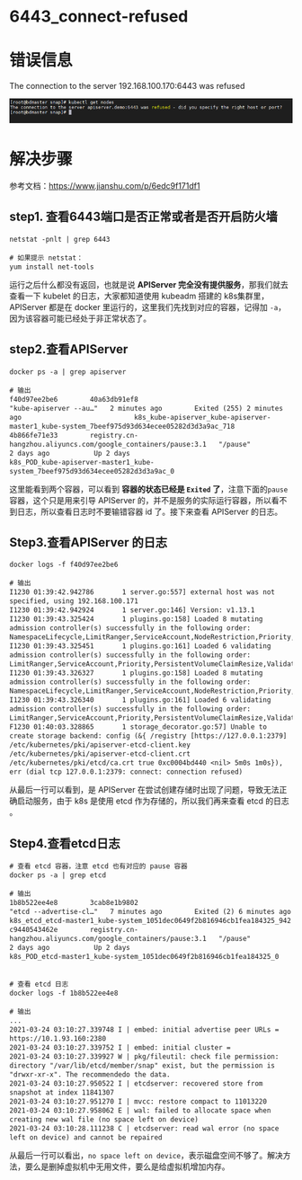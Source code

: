 # 6443_connect-refused
# 错误信息

The connection to the server 192.168.100.170:6443 was refused

![k8s-connect-refused](../images/k8s-connect-refused.png)

# 解决步骤

参考文档：https://www.jianshu.com/p/6edc9f171df1

## step1. 查看6443端口是否正常或者是否开启防火墙

```shell
netstat -pnlt | grep 6443

# 如果提示 netstat： 
yum install net-tools
```

运行之后什么都没有返回，也就是说 **APIServer 完全没有提供服务**，那我们就去查看一下 kubelet 的日志，大家都知道使用 kubeadm 搭建的 k8s集群里，APIServer 都是在 docker 里运行的，这里我们先找到对应的容器，记得加 `-a`，因为该容器可能已经处于非正常状态了。

## step2.查看APIServer 

```shell
docker ps -a | grep apiserver

# 输出
f40d97ee2be6        40a63db91ef8                                                    "kube-apiserver --au…"   2 minutes ago        Exited (255) 2 minutes ago                            k8s_kube-apiserver_kube-apiserver-master1_kube-system_7beef975d93d634ecee05282d3d3a9ac_718
4b866fe71e33        registry.cn-hangzhou.aliyuncs.com/google_containers/pause:3.1   "/pause"                 2 days ago           Up 2 days                                             k8s_POD_kube-apiserver-master1_kube-system_7beef975d93d634ecee05282d3d3a9ac_0
```

这里能看到两个容器，可以看到 **容器的状态已经是 `Exited` 了**，注意下面的`pause`容器，这个只是用来引导 APIServer 的，并不是服务的实际运行容器，所以看不到日志，所以查看日志时不要输错容器 id 了。接下来查看 APIServer 的日志。

## Step3.查看APIServer 的日志

```shell
docker logs -f f40d97ee2be6

# 输出
I1230 01:39:42.942786       1 server.go:557] external host was not specified, using 192.168.100.171
I1230 01:39:42.942924       1 server.go:146] Version: v1.13.1
I1230 01:39:43.325424       1 plugins.go:158] Loaded 8 mutating admission controller(s) successfully in the following order: NamespaceLifecycle,LimitRanger,ServiceAccount,NodeRestriction,Priority,DefaultTolerationSeconds,DefaultStorageClass,MutatingAdmissionWebhook.
I1230 01:39:43.325451       1 plugins.go:161] Loaded 6 validating admission controller(s) successfully in the following order: LimitRanger,ServiceAccount,Priority,PersistentVolumeClaimResize,ValidatingAdmissionWebhook,ResourceQuota.
I1230 01:39:43.326327       1 plugins.go:158] Loaded 8 mutating admission controller(s) successfully in the following order: NamespaceLifecycle,LimitRanger,ServiceAccount,NodeRestriction,Priority,DefaultTolerationSeconds,DefaultStorageClass,MutatingAdmissionWebhook.
I1230 01:39:43.326340       1 plugins.go:161] Loaded 6 validating admission controller(s) successfully in the following order: LimitRanger,ServiceAccount,Priority,PersistentVolumeClaimResize,ValidatingAdmissionWebhook,ResourceQuota.
F1230 01:40:03.328865       1 storage_decorator.go:57] Unable to create storage backend: config (&{ /registry [https://127.0.0.1:2379] /etc/kubernetes/pki/apiserver-etcd-client.key /etc/kubernetes/pki/apiserver-etcd-client.crt /etc/kubernetes/pki/etcd/ca.crt true 0xc0004bd440 <nil> 5m0s 1m0s}), err (dial tcp 127.0.0.1:2379: connect: connection refused)
```

 从最后一行可以看到，是 APIServer 在尝试创建存储时出现了问题，导致无法正确启动服务，由于 k8s 是使用 etcd 作为存储的，所以我们再来查看 etcd 的日志 。

## Step4.查看etcd日志

```shell
# 查看 etcd 容器，注意 etcd 也有对应的 pause 容器
docker ps -a | grep etcd

# 输出
1b8b522ee4e8        3cab8e1b9802                                                    "etcd --advertise-cl…"   7 minutes ago        Exited (2) 6 minutes ago                              k8s_etcd_etcd-master1_kube-system_1051dec0649f2b816946cb1fea184325_942
c9440543462e        registry.cn-hangzhou.aliyuncs.com/google_containers/pause:3.1   "/pause"                 2 days ago           Up 2 days                                             k8s_POD_etcd-master1_kube-system_1051dec0649f2b816946cb1fea184325_0


# 查看 etcd 日志
docker logs -f 1b8b522ee4e8

# 输出
...
2021-03-24 03:10:27.339748 I | embed: initial advertise peer URLs = https://10.1.93.160:2380
2021-03-24 03:10:27.339752 I | embed: initial cluster =
2021-03-24 03:10:27.339927 W | pkg/fileutil: check file permission: directory "/var/lib/etcd/member/snap" exist, but the permission is "drwxr-xr-x". The recommendedo the data.
2021-03-24 03:10:27.950522 I | etcdserver: recovered store from snapshot at index 11841307
2021-03-24 03:10:27.951270 I | mvcc: restore compact to 11013220
2021-03-24 03:10:27.958062 E | wal: failed to allocate space when creating new wal file (no space left on device)
2021-03-24 03:10:28.111238 C | etcdserver: read wal error (no space left on device) and cannot be repaired
```

从最后一行可以看出，`no space left on device`，表示磁盘空间不够了。解决方法，要么是删掉虚拟机中无用文件，要么是给虚拟机增加内存。